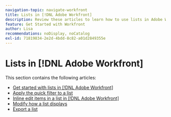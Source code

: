 ```yaml
---
navigation-topic: navigate-workfront
title: Lists in [!DNL Adobe Workfront]
description: Review these articles to learn how to use lists in Adobe Workfront.
feature: Get Started with Workfront
author: Lisa
recommendations: noDisplay, noCatalog
exl-id: 71819834-2e2d-4bdd-8c82-a01d2849355e
---
```

# Lists in [!DNL Adobe Workfront]

This section contains the following articles:

* [Get started with lists in [!DNL Adobe Workfront]](../../../workfront-basics/navigate-workfront/use-lists/view-items-in-a-list.md)
* [Apply the quick filter to a list](../../../workfront-basics/navigate-workfront/use-lists/apply-quick-filter-list.md)
* [Inline edit items in a list in [!DNL Adobe Workfront]](../../../workfront-basics/navigate-workfront/use-lists/inline-edit-objects.md)
* [Modify how a list displays](../../../workfront-basics/navigate-workfront/use-lists/modify-list-display.md)
* [Export a list](../../../workfront-basics/navigate-workfront/use-lists/export-lists.md)
